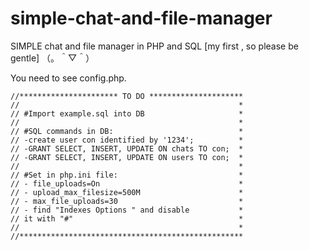 # simple-chat-and-file-manager
SIMPLE chat and file manager in PHP and SQL  [my first , so please be gentle] （。＾▽＾）


You need to see config.php.

    //********************** TO DO *********************
    //                                                 *
    // #Import example.sql into DB                     *
    //                                                 *
    // #SQL commands in DB:                            *
    // -create user con identified by '1234';          *
    // -GRANT SELECT, INSERT, UPDATE ON chats TO con;  *
    // -GRANT SELECT, INSERT, UPDATE ON users TO con;  *
    //                                                 *
    // #Set in php.ini file:                           *
    // - file_uploads=On                               *
    // - upload_max_filesize=500M                      *
    // - max_file_uploads=30                           *
    // - find "Indexes Options " and disable           *
    // it with "#"                                     *
    //                                                 *
    //**************************************************
